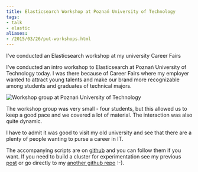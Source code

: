 ```yaml
---
title: Elasticsearch Workshop at Poznań University of Technology
tags:
- talk
- elastic
aliases:
- /2015/03/26/put-workshops.html
---
```

I've conducted an Elasticsearch workshop at my university Career Fairs

I've conducted an intro workshop to Elasticsearch at Poznań University
of Technology today. I was there because of Career Fairs where my
employer wanted to attract young talents and make our brand more
recognizable among students and graduates of technical majors.

![Workshop group at Poznań University of Technology](/archive/2015-03-workshop.jpg)

The workshop group was very small - four students, but this allowed us
to keep a good pace and we covered a lot of material. The interaction
was also quite dynamic.

I have to admit it was good to visit my old university and see that
there are a plenty of people wanting to purse a career in IT.

The accompanying scripts are on [github][scr] and you can follow them
if you want. If you need to build a cluster for experimentation see my
previous [post][post] or go directly to my
[another github repo][cluster] :-).

[scr]: https://github.com/puszczyk/elasticsearch-workshop
[post]: /2015/03/23/make-me-a-cluster.html
[cluster]: https://github.com/puszczyk/elasticsearch-workshop-cluster


